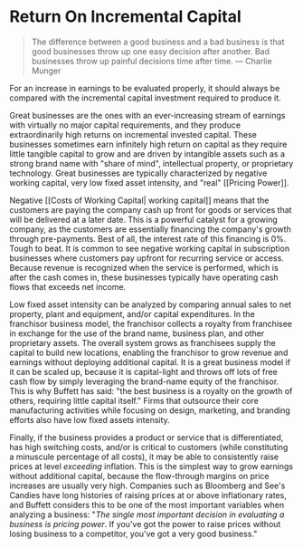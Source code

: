 # Return On Incremental Capital


> The difference between a good business and a bad business is that good businesses throw up one easy decision after another. Bad businesses throw up painful decisions time after time. 
— Charlie Munger


For an increase in earnings to be evaluated properly, it should always be compared with the incremental capital investment required to produce it.

Great businesses are the ones with an ever-increasing stream of earnings with virtually no major capital requirements, and they produce extraordinarily high returns on incremental invested capital. These businesses sometimes earn infinitely high return on capital as they require little tangible capital to grow and are driven by intangible assets such as a strong brand name with "share of mind", intellectual property, or proprietary technology. Great businesses are typically characterized by negative working capital, very low fixed asset intensity, and "real" [[Pricing Power]].

Negative [[Costs of Working Capital| working capital]] means that the customers are paying the company cash up front for goods or services that will be delivered at a later date. This is a powerful catalyst for a growing company, as the customers are essentially financing the company's growth through pre-payments. Best of all, the interest rate of this financing is 0%. Tough to beat. It is common to see negative working capital in subscription businesses where customers pay upfront for recurring service or access. Because revenue is recognized when the service is performed, which is after the cash comes in, these businesses typically have operating cash flows that exceeds net income.

Low fixed asset intensity can be analyzed by comparing annual sales to net property, plant and equipment, and/or capital expenditures. In the franchisor business model, the franchisor collects a royalty from franchisee in exchange for the use of the brand name, business plan, and other proprietary assets. The overall system grows as franchisees supply the capital to build new locations, enabling the franchisor to grow revenue and earnings without deploying additional capital. It is a great business model if it can be scaled up, because it is capital-light and throws off lots of free cash flow by simply leveraging the brand-name equity of the franchisor. This is why Buffett has said: "the best business is a royalty on the growth of others, requiring little capital itself." Firms that outsource their core manufacturing activities while focusing on design, marketing, and branding efforts also have low fixed assets intensity.

Finally, if the business provides a product or service that is differentiated, has high switching costs, and/or is critical to customers (while constituting a minuscule percentage of all costs), it may be able to consistently raise prices at level *exceeding* inflation. This is the simplest way to grow earnings without additional capital, because the flow-through margins on price increases are usually very high. Companies such as Bloomberg and See's Candies have long histories of raising prices at or above inflationary rates, and Buffett considers this to be one of the most important variables when analyzing a business: "*The single most important decision in evaluating a business is pricing power*. If you've got the power to raise prices without losing business to a competitor, you've got a very good business."
